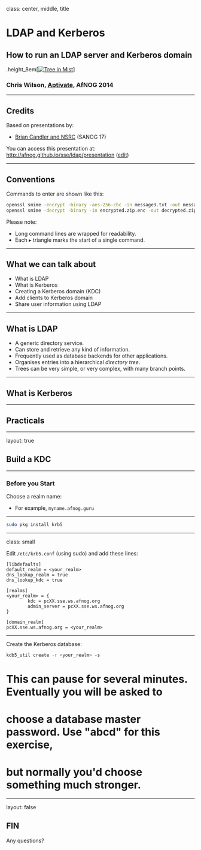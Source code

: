 class: center, middle, title

# LDAP and Kerberos

## How to run an LDAP server and Kerberos domain

.height_8em[[![Tree in Mist](https://farm8.staticflickr.com/7095/7230738190_3c6f7146e6_b.jpg)](https://www.flickr.com/photos/matthewpaulson/7230738190)]

### Chris Wilson, [Aptivate](http://www.aptivate.org/), AfNOG 2014

---

## Credits

Based on presentations by:

* [Brian Candler and NSRC](https://nsrc.org/workshops/2011/sanog17/wiki/Agenda) (SANOG 17)

You can access this presentation at: http://afnog.github.io/sse/ldap/presentation
([edit](https://github.com/afnog/sse/ldap/presentation.md))

---

## Conventions

Commands to enter are shown like this:

```sh
openssl smime -encrypt -binary -aes-256-cbc -in message3.txt -out message3.txt.enc yourpartner.crt.pem
openssl smime -decrypt -binary -in encrypted.zip.enc -out decrypted.zip -inkey private.key -passin pass:your_password
```

Please note:

* Long command lines are wrapped for readability.
* Each &#9656; triangle marks the start of a single command.

---

## What we can talk about

* What is LDAP
* What is Kerberos
* Creating a Kerberos domain (KDC)
* Add clients to Kerberos domain
* Share user information using LDAP

---

## What is LDAP

* A generic directory service.
* Can store and retrieve any kind of information.
* Frequently used as database backends for other applications.
* Organises entries into a hierarchical *directory tree*.
* Trees can be very simple, or very complex, with many branch points.

---

## What is Kerberos

---

## Practicals

---
layout: true
## Build a KDC
---

### Before you Start

Choose a realm name:
* For example, `myname.afnog.guru`

---

```sh
sudo pkg install krb5
```

---

class: small

Edit `/etc/krb5.conf` (using sudo) and add these lines:

```
[libdefaults]
default_realm = <your_realm>
dns_lookup_realm = true
dns_lookup_kdc = true

[realms]
<your_realm> = {
        kdc = pcXX.sse.ws.afnog.org
        admin_server = pcXX.sse.ws.afnog.org
}

[domain_realm]
pcXX.sse.ws.afnog.org = <your_realm>
```

---

Create the Kerberos database:

```sh
kdb5_util create -r <your_realm> -s
```

# This can pause for several minutes. Eventually you will be asked to
# choose a database master password. Use "abcd" for this exercise,
# but normally you'd choose something much stronger.

---
layout: false

## FIN

Any questions?
